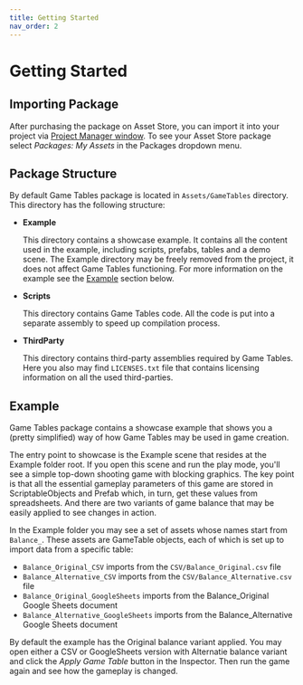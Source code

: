 ```yaml
---
title: Getting Started
nav_order: 2
---
```

# Getting Started

## Importing Package
After purchasing the package on Asset Store, you can import it into your project via [Project Manager window](https://docs.unity3d.com/Manual/upm-ui.html). To see your Asset Store package select *Packages: My Assets* in the Packages dropdown menu.

## Package Structure
By default Game Tables package is located in `Assets/GameTables` directory. This directory has the following structure:

 * **Example**
 
   This directory contains a showcase example. It contains all the content used in the example, including scripts, prefabs, tables and a demo scene. The Example directory may be freely removed from the project, it does not affect Game Tables functioning. For more information on the example see the [Example](#example) section below.

 * **Scripts**
 
   This directory contains Game Tables code. All the code is put into a separate assembly to speed up compilation process.

 * **ThirdParty**
 
    This directory contains third-party assemblies required by Game Tables. Here you also may find `LICENSES.txt` file that contains licensing information on all the used third-parties.

## Example
Game Tables package contains a showcase example that shows you a (pretty simplified) way of how Game Tables may be used in game creation.

The entry point to showcase is the Example scene that resides at the Example folder root. If you open this scene and run the play mode, you'll see a simple top-down shooting game with blocking graphics. The key point is that all the essential gameplay parameters of this game are stored in ScriptableObjects and Prefab which, in turn, get these values from spreadsheets. And there are two variants of game balance that may be easily applied to see changes in action.

In the Example folder you may see a set of assets whose names start from `Balance_`. These assets are GameTable objects, each of which is set up to import data from a specific table:
* `Balance_Original_CSV` imports from the `CSV/Balance_Original.csv` file
* `Balance_Alternative_CSV` imports from the `CSV/Balance_Alternative.csv` file
* `Balance_Original_GoogleSheets` imports from the Balance_Original Google Sheets document
* `Balance_Alternative_GoogleSheets` imports from the Balance_Alternative Google Sheets document

By default the example has the Original balance variant applied. You may open either a CSV or GoogleSheets version with Alternatie balance variant and click the *Apply Game Table* button in the Inspector. Then run the game again and see how the gameplay is changed.
